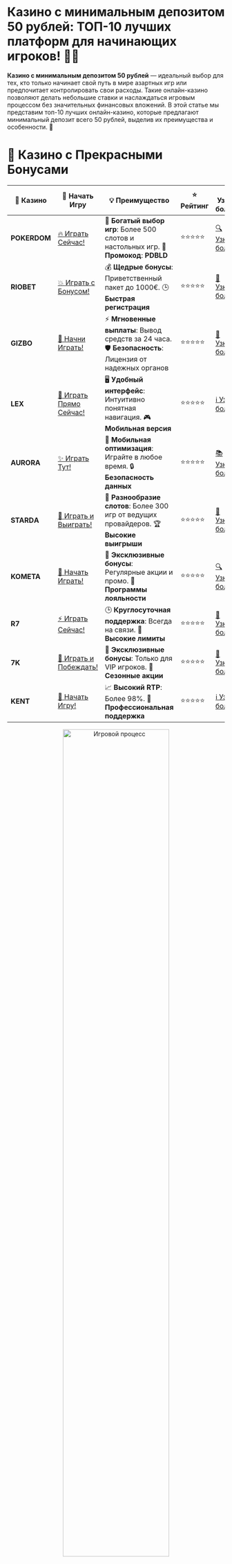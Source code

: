 # **Казино с минимальным депозитом 50 рублей: ТОП-10 лучших платформ для начинающих игроков! 🎰💸**

**Казино с минимальным депозитом 50 рублей** — идеальный выбор для тех, кто только начинает свой путь в мире азартных игр или предпочитает контролировать свои расходы. Такие онлайн-казино позволяют делать небольшие ставки и наслаждаться игровым процессом без значительных финансовых вложений. В этой статье мы представим топ-10 лучших онлайн-казино, которые предлагают минимальный депозит всего 50 рублей, выделив их преимущества и особенности. 🌟

# 🌟 Казино с Прекрасными Бонусами

| 🎲 **Казино** | 🔗 **Начать Игру** | 💡 **Преимущество** | ⭐ **Рейтинг** | 🔗 **Узнать больше** | 🆕 **Новая информация** |
|--------------|---------------------|---------------------|----------------|----------------------|-------------------------|
| **POKERDOM**  | [🔥 Играть Сейчас!](https://brandplay.link/4k77v2yx) | 🎉 **Богатый выбор игр**: Более 500 слотов и настольных игр. 🎁 **Промокод**: **PDBLD** | ⭐⭐⭐⭐⭐ | [🔍 Узнать больше](https://brandplay.link/4k77v2yx) | 🏆 **Победители турниров** получают эксклюзивные подарки! |
| **RIOBET**    | [💥 Играть с Бонусом!](https://brandplay.link/7xBLTPyj) | 💰 **Щедрые бонусы**: Приветственный пакет до 1000€. 🕒 **Быстрая регистрация** | ⭐⭐⭐⭐⭐ | [📖 Узнать больше](https://brandplay.link/7xBLTPyj) | 💬 **Поддержка 24/7** для комфортной игры в любое время! |
| **GIZBO**     | [🚀 Начни Играть!](https://brandplay.link/bprXw4YV) | ⚡ **Мгновенные выплаты**: Вывод средств за 24 часа. 🛡️ **Безопасность**: Лицензия от надежных органов | ⭐⭐⭐⭐⭐ | [📝 Узнать больше](https://brandplay.link/bprXw4YV) | 🔒 **SSL-шифрование** для максимальной безопасности данных игроков. |
| **LEX**       | [💎 Играть Прямо Сейчас!](https://brandplay.link/zW4hdDFV) | 🖥️ **Удобный интерфейс**: Интуитивно понятная навигация. 🎮 **Мобильная версия** | ⭐⭐⭐⭐⭐ | [ℹ️ Узнать больше](https://brandplay.link/zW4hdDFV) | 📱 **Поддержка всех мобильных устройств** для удобства игры в любом месте. |
| **AURORA**    | [✨ Играть Тут!](https://10trafic-stat2.com/click/668546556bcc6313411604bd/6766/13032/subaccount) | 📱 **Мобильная оптимизация**: Играйте в любое время. 🔒 **Безопасность данных** | ⭐⭐⭐⭐⭐ | [📚 Узнать больше](https://10trafic-stat2.com/click/668546556bcc6313411604bd/6766/13032/subaccount) | 🌍 **Международная лицензия** на деятельность в разных странах. |
| **STARDА**    | [🎉 Играть и Выиграть!](https://brandplay.link/fB7xwRFL) | 🎰 **Разнообразие слотов**: Более 300 игр от ведущих провайдеров. 🏆 **Высокие выигрыши** | ⭐⭐⭐⭐⭐ | [🔎 Узнать больше](https://brandplay.link/fB7xwRFL) | 🎉 **Ежемесячные турниры** с крупными призами! |
| **KOMETA**    | [🎁 Начать Играть!](https://brandplay.link/8ZymQJV8) | 🎁 **Эксклюзивные бонусы**: Регулярные акции и промо. 🔄 **Программы лояльности** | ⭐⭐⭐⭐⭐ | [🔍 Узнать больше](https://brandplay.link/8ZymQJV8) | 🌟 **Персонализированные предложения** для долгосрочных игроков. |
| **R7**        | [⚡ Играть Сейчас!](https://brandplay.link/bMd3Yjsw) | 🕒 **Круглосуточная поддержка**: Всегда на связи. 💸 **Высокие лимиты** | ⭐⭐⭐⭐⭐ | [📖 Узнать больше](https://brandplay.link/bMd3Yjsw) | 🎯 **Рейтинг игроков** для лучших участников. |
| **7K**        | [🎯 Играть и Побеждать!](https://brandplay.link/BvQyFShp) | 🌟 **Эксклюзивные бонусы**: Только для VIP игроков. 🎉 **Сезонные акции** | ⭐⭐⭐⭐⭐ | [📝 Узнать больше](https://brandplay.link/BvQyFShp) | 🥇 **Особые привилегии** для постоянных игроков. |
| **KENT**      | [🔑 Начать Игру!](https://brandplay.link/Fv2WP3js) | 📈 **Высокий RTP**: Более 98%. 💼 **Профессиональная поддержка** | ⭐⭐⭐⭐⭐ | [ℹ️ Узнать больше](https://brandplay.link/Fv2WP3js) | 💬 **Поддержка на нескольких языках** для удобства игроков. |

<div align="center"> <img src="https://i.pinimg.com/originals/1d/b3/25/1db325483acbe642c6d4e6fdd73a4988.gif" alt="Игровой процесс" width="70%"> </div>
---

# 🚀 Быстрые Выигрыши и Поддержка

| 🎲 **Казино** | 🔗 **Начать Игру** | 💡 **Преимущество** | ⭐ **Рейтинг** | 🔗 **Узнать больше** | 🆕 **Новая информация** |
|--------------|---------------------|---------------------|----------------|----------------------|-------------------------|
| **GAMA**      | [🎯 Играть Прямо Сейчас!](https://brandplay.link/j6NMKsDz) | 🔍 **Интуитивный интерфейс**: Легкость использования. 🏅 **Престижные турниры** | ⭐⭐⭐⭐☆ | [🔎 Узнать больше](https://brandplay.link/j6NMKsDz) | 🏆 **Турниры с большими призами** каждый месяц. |
| **ONION**     | [💥 Играть и Выигрывать!](https://brandplay.link/zBGRVpQ9) | 🤑 **Низкие ставки**: Идеально для начинающих. 🔄 **Быстрые выводы** | ⭐⭐⭐⭐☆ | [🔍 Узнать больше](https://brandplay.link/zBGRVpQ9) | 🎮 **Казино для новичков** с простыми правилами. |
| **ЧЕМПИОН**   | [🏅 Играть в Турнире!](https://temon-gter.cfd/go/lRq?p80412p304504pcc44t17455) | 🏅 **Лояльная программа**: Награды за активность. 🎁 **Ежемесячные бонусы** | ⭐⭐⭐⭐☆ | [📖 Узнать больше](https://temon-gter.cfd/go/lRq?p80412p304504pcc44t17455) | 🥇 **Турниры и лояльность** — каждый шаг вознаграждается. |
| **VAVADA**    | [🚀 Играть Без Ожидания!](https://vavadapartner.pro/?promo=ea5c9275-6854-4505-94fc-95ab18221945-linkb2) | 🚀 **Быстрая регистрация**: Начните играть мгновенно. 🔐 **Безопасные транзакции** | ⭐⭐⭐⭐☆ | [📝 Узнать больше](https://vavadapartner.pro/?promo=ea5c9275-6854-4505-94fc-95ab18221945-linkb2) | 🏆 **Программа для новых игроков** с бонусами за регистрацию. |
| **FRIENDS**   | [🎉 Играть и Развлекаться!](https://gofriends.mba/linkb2) | 🤝 **Социальные игры**: Играйте с друзьями. 🌐 **Мультиплатформенность** | ⭐⭐⭐⭐☆ | [ℹ️ Узнать больше](https://gofriends.mba/linkb2) | 🎮 **Играйте с друзьями** и зарабатывайте бонусы за совместные действия. |
| **1WIN**      | [⚡ Играть и Выигрывать!](https://brandplay.link/smXVpBbG) | 🏆 **Спортивные ставки**: Широкий выбор видов спорта. 💵 **Высокие коэффициенты** | ⭐⭐⭐⭐☆ | [📚 Узнать больше](https://brandplay.link/smXVpBbG) | ⚽ **Бонусы на спортивные ставки** для активных игроков. |
| **DRIP**      | [💥 Играть Сразу!](https://drp-ircp01.com/c07e6a3db) | 🌐 **Инновационные игры**: Новейшие игровые технологии. 🛡️ **Высокая безопасность** | ⭐⭐⭐⭐☆ | [🔎 Узнать больше](https://drp-ircp01.com/c07e6a3db) | 🔧 **Инновационные функции** для удобства игры. |
| **JOYCASINO** | [🎰 Играть И Побеждать!](https://rpc30.call2me.pro/?/ru/registration?apkpop=0&partner=p24970p3291217pc98f) | 🎁 **Приятные бонусы**: Ежедневные акции и подарки. 🕹️ **Разнообразие игр** | ⭐⭐⭐⭐☆ | [🔍 Узнать больше](https://rpc30.call2me.pro/?/ru/registration?apkpop=0&partner=p24970p3291217pc98f) | 🎉 **Щедрые фриспины** для новых игроков. |
| **PLAYFORTUNA** | [🔥 Играть С Бонусом!](https://fortunapromo.net/alt/playfortuna/registration?0dc4a9362a71feb7e3f165fb8e766f70) | 🎉 **Регулярные акции**: Бонусы, фриспины и многое другое. 🏅 **Турниры** | ⭐⭐⭐⭐☆ | [📚 Узнать больше](https://fortunapromo.net/alt/playfortuna/registration?0dc4a9362a71feb7e3f165fb8e766f70) | 🎯 **Выгодные предложения** на популярные игры. |
| **SYKAA**     | [💸 Играть Сейчас!](https://s-two-way.com/?source=linkb2&pid=30697) | 💸 **Доступные ставки**: Идеально для новичков. 🎁 **Щедрые бонусы** | ⭐⭐⭐⭐☆ | [🔍 Узнать больше](https://s-two-way.com/?source=linkb2&pid=30697) | 💥 **Акции с большими бонусами** для новичков и опытных игроков. |

<div align="center"> <img src="https://i.pinimg.com/originals/1d/b3/25/1db325483acbe642c6d4e6fdd73a4988.gif" alt="Игровой процесс" width="70%"> </div>
---

# 💸 Казино с Привлекательными Программами Лояльности

| 🎲 **Казино** | 🔗 **Начать Игру** | 💡 **Преимущество** | ⭐ **Рейтинг** | 🔗 **Узнать больше** | 🆕 **Новая информация** |
|--------------|---------------------|---------------------|----------------|----------------------|-------------------------|
| **KOMETA**    | [🎯 Начни Играть!](https://brandplay.link/8ZymQJV8) | 🎁 **Эксклюзивные бонусы**: Регулярные акции и промо. 🔄 **Программы лояльности** | ⭐⭐⭐⭐⭐ | [🔍 Узнать больше](https://brandplay.link/8ZymQJV8) | 🌟 **Персонализированные предложения** для долгосрочных игроков. |
| **1Xslots**   | [🏅 Играть Прямо Сейчас!](https://brandplay.link/hSB1khtr) | 🎉 **Множество акций**: Еженедельные бонусы и турниры. 🛡️ **Безопасность** | ⭐⭐⭐⭐⭐ | [📚 Узнать больше](https://brandplay.link/hSB1khtr) | 🏅 **Награды за активность**: участники программы лояльности получают специальные привилегии. |
| **R7**        | [🚀 Играть Сейчас!](https://brandplay.link/bMd3Yjsw) | 🕒 **Круглосуточная поддержка**: Всегда на связи. 💸 **Высокие лимиты** | ⭐⭐⭐⭐⭐ | [📖 Узнать больше](https://brandplay.link/bMd3Yjsw) | 💬 **VIP-поддержка** для постоянных игроков с приоритетом. |


![Казино](https://schaeffers-cdn.s3.amazonaws.com/images/default-source/schaeffers-cdn-images/default-images/sectors/bigstock-casino-gambling-concept-with-f-369012793.jpg?sfvrsn=493ad806_4)

## Почему стоит выбирать **казино с минимальным депозитом 50 рублей**? 🤔

Выбор казино с низким минимальным депозитом имеет множество преимуществ:

- **Доступность для всех** 🏷️  
  Даже с небольшим бюджетом вы можете начать играть и испытывать азарт.
  
- **Тестирование платформы** 🔍  
  Возможность попробовать казино без больших вложений, чтобы убедиться в его надежности и качестве услуг.
  
- **Контроль расходов** 💼  
  Легче управлять своим банкроллом и избегать больших потерь.

## ТОП-10 **лучших онлайн казино** с минимальным депозитом 50 рублей 2024 года 🏆

Мы собрали для вас список самых надежных и популярных онлайн-казино, которые предлагают минимальный депозит всего 50 рублей. Все казино из списка заслужили доверие благодаря своим условиям, разнообразию игр и качественной поддержке.

### 1. **Pokerdom** 🎲

**Pokerdom** — одно из самых популярных казино на постсоветском пространстве. Платформа предлагает широкий выбор слотов, покера и других игр от ведущих разработчиков. Отличается удобным интерфейсом, быстрыми выплатами и регулярными акциями для игроков. **Pokerdom** позволяет начать игру с минимальным депозитом 50 рублей, что делает его отличным выбором для начинающих.

### 2. **Riobet** 🎰

**Riobet** славится большим ассортиментом игровых автоматов и высокими бонусами. Казино предлагает фриспины, бонусы на депозиты и кэшбэки, что делает игру еще более привлекательной. **Riobet** поддерживает минимальный депозит в 50 рублей и обеспечивает быструю поддержку клиентов на русском языке, а также надежную систему безопасности.

### 3. **Gizbo** 💥

**Gizbo** — идеальное казино для хайроллеров и тех, кто ищет крупные ставки и высокие коэффициенты. Однако, **Gizbo** также предлагает возможность начать играть с минимальным депозитом 50 рублей, что делает его доступным для широкого круга игроков. Казино славится быстрыми выплатами и надежной системой безопасности.

### 4. **LEX** 🔥

**LEX** — высококлассная платформа с разнообразными слотами и отличными условиями для игроков. Казино предлагает бонусы на депозиты, фриспины и кэшбэки, а также надежную поддержку клиентов на русском языке. **LEX** позволяет делать депозиты от 50 рублей, что делает его привлекательным для тех, кто предпочитает низкие начальные вложения.

### 5. **Aurora** 🌌

**Aurora** предлагает уникальные игровые автоматы и захватывающие бонусные раунды. Казино известно своей красивой графикой, быстрыми выплатами и щедрыми бонусами для новых и постоянных игроков. **Aurora** поддерживает минимальный депозит 50 рублей и предоставляет широкий выбор платежных методов, включая популярные российские карты и электронные кошельки.

### 6. **Starda** 💫

**Starda** — инновационное казино с современным дизайном и широким выбором игр. Здесь вы найдете новейшие слоты, настольные игры и отличные бонусы, которые помогут увеличить ваш банкролл. **Starda** также предлагает удобные способы пополнения и вывода средств с минимальным депозитом 50 рублей, что делает игру комфортной для игроков из Беларуси.

### 7. **Kometa** 🌠

**Kometa** предлагает разнообразие слотов и живых игр с крупье. Казино выделяется своими кэшбэками, бонусами на депозиты и удобным интерфейсом для игроков всех уровней. **Kometa** поддерживает минимальный депозит 50 рублей и обеспечивает высокую скорость вывода средств, а также надежную поддержку клиентов на русском языке.

### 8. **R7** 🚀

**R7** — это динамичное казино с быстрыми выплатами и разнообразными игровыми автоматами. Здесь вы найдете множество акций и бонусов, которые сделают вашу игру еще более прибыльной. **R7** также предлагает широкий выбор платежных методов и безопасную игровую среду, поддерживая минимальный депозит 50 рублей.

### 9. **7K** 🌟

**7K** — казино с высокими коэффициентами и быстрой выплатой выигрышей. Платформа предлагает щедрые бонусы на депозиты, фриспины и регулярные акции для активных игроков. **7K** также обеспечивает надежную защиту данных, использует сертифицированные RNG и имеет удобный интерфейс для комфортной игры с минимальным депозитом 50 рублей.

### 10. **Kent** 🏅

**Kent** — надежное казино с множеством акций и быстрыми выплатами. Здесь вы найдете широкий выбор слотов, рулетку и другие игры, а также привлекательные бонусы для новых и постоянных игроков. **Kent** предлагает удобные методы пополнения и вывода средств, включая популярные российские карты и электронные кошельки, с минимальным депозитом 50 рублей.

## Как выбрать **лучшее онлайн казино с минимальным депозитом 50 рублей**? 🎯

### 1. **Проверьте лицензии и безопасность** 🔐

Убедитесь, что казино имеет лицензию от авторитетного регулятора, такого как Malta Gaming Authority (MGA), UK Gambling Commission или другие признанные органы. Это гарантирует честность игр и защиту ваших личных данных. Лучшие казино используют современные технологии шифрования для обеспечения безопасности транзакций и данных игроков.

### 2. **Изучите ассортимент игр** 🎮

Лучшие казино предлагают разнообразие игр от ведущих разработчиков, таких как NetEnt, Microgaming, Playtech и других. Выбирайте платформу с любимыми играми и новыми релизами, чтобы наслаждаться игрой каждый раз. Обратите внимание на наличие сертификатов честности для игровых автоматов.

### 3. **Оцените бонусные предложения** 🎁

Сравните бонусы и акции разных казино. Ищите приветственные бонусы, фриспины, кэшбэки и другие предложения, которые помогут увеличить ваш банкролл. Обратите внимание на условия отыгрыша и сроки действия бонусов. Честные казино предлагают прозрачные и понятные условия бонусов.

### 4. **Проверьте методы оплаты и вывода средств** 💳

Убедитесь, что казино поддерживает удобные для вас способы оплаты и вывода средств, такие как банковские карты (Visa, MasterCard), электронные кошельки (Yandex Money, Qiwi, WebMoney) и другие популярные методы. Быстрые и надежные методы вывода средств — признак честного казино.

### 5. **Обратите внимание на службу поддержки** 📞

Качественная служба поддержки — важный аспект любого казино. Убедитесь, что казино предоставляет круглосуточную поддержку через чат, электронную почту или телефон. Хорошая поддержка поможет быстро решить любые возникшие вопросы или проблемы.

## Советы для успешной игры в **казино с минимальным депозитом 50 рублей** 🧠

1. **Управляйте своим банкроллом** 💼  
   Определите бюджет для игры и придерживайтесь его. Никогда не ставьте больше, чем можете позволить себе потерять.
   
2. **Используйте бонусы и акции** 🎉  
   Воспользуйтесь всеми доступными бонусами и акциями, чтобы увеличить свой банкролл и шансы на выигрыш.
   
3. **Изучайте игры и стратегии** 📚  
   Перед тем как начать играть на реальные деньги, изучите правила и стратегии выбранных игр. Это поможет вам принимать более обоснованные решения и увеличивать свои шансы на успех.
   
4. **Играйте ответственно** 🛡️  
   Азартные игры должны приносить удовольствие. Не позволяйте игре стать проблемой и всегда играйте ответственно.

## Часто задаваемые вопросы (FAQ) ❓

### 1. **Что такое казино с минимальным депозитом 50 рублей?** 🎁

Казино с минимальным депозитом 50 рублей — это онлайн-казино, которое позволяет игрокам начать игру с небольшими финансовыми вложениями. Это отличный выбор для начинающих игроков или тех, кто предпочитает контролировать свои расходы.

### 2. **Можно ли выиграть реальные деньги в казино с минимальным депозитом 50 рублей?** 🤑

Да, в таких казино можно выиграть реальные деньги, делая ставки на реальные суммы. Однако важно помнить о правилах ответственной игры и управлении своим банкроллом.

### 3. **Какие бонусы предлагают казино с минимальным депозитом 50 рублей?** 🎁

Казино предлагают различные бонусы, включая приветственные бонусы, фриспины, кэшбэки и бонусы за депозиты. Эти бонусы помогают увеличить ваш банкролл и шансы на выигрыш.

### 4. **Безопасно ли играть в казино с минимальным депозитом 50 рублей?** 🔒

Да, если вы выбираете лицензированное и надежное казино. Такие казино обеспечивают безопасность ваших данных и честность игр.

### 5. **Можно ли играть в слоты на мобильных устройствах в казино с минимальным депозитом 50 рублей?** 📱

Да, большинство лучших онлайн-казино предлагают мобильные версии своих платформ или приложения, что позволяет играть в слоты и другие игры на смартфонах и планшетах в любое время и в любом месте.

## Заключение: Выбирайте **лучшие онлайн казино с минимальным депозитом 50 рублей** и наслаждайтесь игрой! 🎉💸

**Казино с минимальным депозитом 50 рублей** предлагают игрокам доступную и увлекательную среду для игры. Выбирайте платформу из нашего списка, воспользуйтесь бонусами и наслаждайтесь разнообразием игр. Удачи вам и больших выигрышей! 🍀🎰
